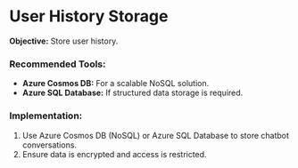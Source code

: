 # User History Storage

**Objective:**
Store user history.

### **Recommended Tools:**
- **Azure Cosmos DB:** For a scalable NoSQL solution.
- **Azure SQL Database:** If structured data storage is required.

### **Implementation:**
1. Use Azure Cosmos DB (NoSQL) or Azure SQL Database to store chatbot conversations.
2. Ensure data is encrypted and access is restricted.

